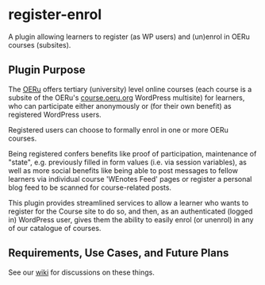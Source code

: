 # register-enrol
A plugin allowing learners to register (as WP users) and (un)enrol in OERu courses (subsites).

## Plugin Purpose

The [OERu](https://oeru.org) offers tertiary (university) level online courses (each course is a subsite of the OERu's [course.oeru.org](https://course.oeru.org) WordPress multisite) for learners, who can participate either anonymously or (for their own benefit) as registered WordPress users.

Registered users can choose to formally enrol in one or more OERu courses.

Being registered confers benefits like proof of participation, maintenance of "state", e.g. previously filled in form values (i.e. via session variables), as well as more social benefits like being able to post messages to fellow learners via individual course 'WEnotes Feed' pages or register a personal blog feed to be scanned for course-related posts.

This plugin provides streamlined services to allow a learner who wants to register for the Course site to do so, and then, as an authenticated (logged in) WordPress user, gives them the ability to easily enrol (or unenrol) in any of  our catalogue of courses.

## Requirements, Use Cases, and Future Plans

See our [wiki](/oeru/register-enrol/wiki) for discussions on these things.
